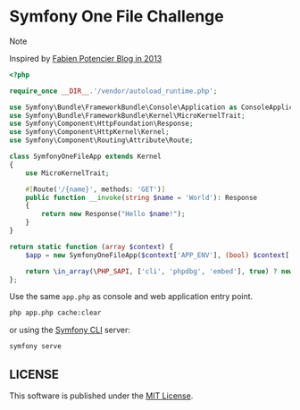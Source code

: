 # Symfony One File Challenge

> [!NOTE]
> Inspired by [Fabien Potencier Blog in 2013](http://fabien.potencier.org/packing-a-symfony-full-stack-framework-application-in-one-file-introduction.html)

```php
<?php

require_once __DIR__.'/vendor/autoload_runtime.php';

use Symfony\Bundle\FrameworkBundle\Console\Application as ConsoleApplication;
use Symfony\Bundle\FrameworkBundle\Kernel\MicroKernelTrait;
use Symfony\Component\HttpFoundation\Response;
use Symfony\Component\HttpKernel\Kernel;
use Symfony\Component\Routing\Attribute\Route;

class SymfonyOneFileApp extends Kernel
{
    use MicroKernelTrait;

    #[Route('/{name}', methods: 'GET')]
    public function __invoke(string $name = 'World'): Response
    {
        return new Response("Hello $name!");
    }
}

return static function (array $context) {
    $app = new SymfonyOneFileApp($context['APP_ENV'], (bool) $context['APP_DEBUG']);

    return \in_array(\PHP_SAPI, ['cli', 'phpdbg', 'embed'], true) ? new ConsoleApplication($app) : $app;
};
```

Use the same `app.php` as console and web application entry point.

```bash
php app.php cache:clear
```

or using the [Symfony CLI](https://symfony.com/download) server:

```bash
symfony serve
```

## LICENSE

This software is published under the [MIT License](LICENSE).
